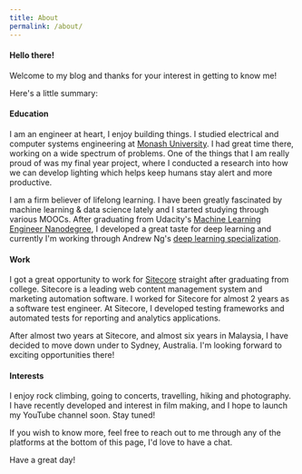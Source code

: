 ```yaml
---
title: About
permalink: /about/
---
```


#### Hello there!

Welcome to my blog and thanks for your interest in getting to know me!

Here's a little summary:

#### Education

I am an engineer at heart, I enjoy building things. I studied electrical and computer systems engineering at [Monash University](https://www.monash.edu/). I had great time there, working on a wide spectrum of problems. One of the things that I am really proud of was my final year project, where I conducted a research into how we can develop lighting which helps keep humans stay alert and more productive. 

I am a firm believer of lifelong learning. I have been greatly fascinated by machine learning & data science lately and I started studying through various MOOCs. After graduating from Udacity's [Machine Learning Engineer Nanodegree](https://www.udacity.com/course/machine-learning-engineer-nanodegree--nd009t), I developed a great taste for deep learning and currently I'm working through Andrew Ng's [deep learning specialization](https://www.coursera.org/specializations/deep-learning). 

#### Work

I got a great opportunity to work for [Sitecore](https://www.sitecore.com/) straight after graduating from college. Sitecore is a leading web content management system and marketing automation software. I worked for Sitecore for almost 2 years as a software test engineer. At Sitecore, I developed testing frameworks and automated tests for reporting and analytics applications. 

After almost two years at Sitecore, and almost six years in Malaysia, I have decided to move down under to Sydney, Australia. I'm looking forward to exciting opportunities there!

#### Interests

I enjoy rock climbing, going to concerts, travelling, hiking and photography. I have recently developed and interest in film making, and I hope to launch my YouTube channel soon. Stay tuned! 

If you wish to know more, feel free to reach out to me through any of the platforms at the bottom of this page, I'd love to have a chat.

Have a great day!